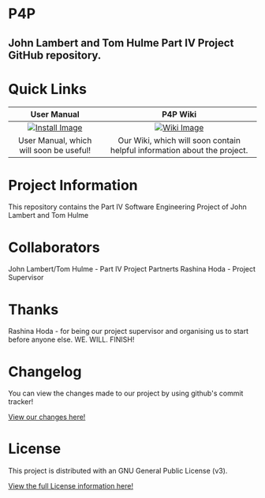 P4P
===
John Lambert and Tom Hulme
Part IV Project GitHub repository.
---------------------------------------------------------------

# Quick Links
<!-- If you add quicklinks, use http://www.iconarchive.com/ to search for icons. I used 72x72. Most images on this site are either free or GNU. So we're sweet as using them. -->
User Manual|P4P Wiki
:-----------:|:----------:
[![Install Image](http://icons.iconarchive.com/icons/saki/snowish/72/Install-icon.png)](https://github.com/TomHulme/P4P/wiki/User-Manual)|[![Wiki Image](http://icons.iconarchive.com/icons/dakirby309/windows-8-metro/72/Web-Wikipedia-alt-1-Metro-icon.png)](https://github.com/TomHulme/P4P/wiki)
User Manual, which will soon be useful! | Our Wiki, which will soon contain helpful information about the project.

# Project Information

This repository contains the Part IV Software Engineering Project of John Lambert and Tom Hulme

# Collaborators

John Lambert/Tom Hulme - Part IV Project Partnerts
Rashina Hoda - Project Supervisor

# Thanks
Rashina Hoda - for being our project supervisor and organising us to start before anyone else. WE. WILL. FINISH!

# Changelog

You can view the changes made to our project by using github's commit tracker!

[View our changes here!](https://github.com/TomHulme/P4P/commits/master)


# License

This project is distributed with an GNU General Public License (v3).

[View the full License information here!](https://github.com/TomHulme/P4P/blob/master/LICENSE)
